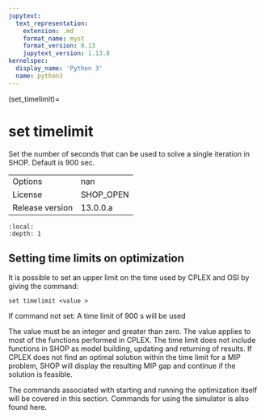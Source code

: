 ```yaml
---
jupytext:
  text_representation:
    extension: .md
    format_name: myst
    format_version: 0.13
    jupytext_version: 1.13.8
kernelspec:
  display_name: 'Python 3'
  name: python3
---
```


(set_timelimit)=
# set timelimit
Set the number of seconds that can be used to solve a single iteration in SHOP. Default is 900 sec.

|   |   |
|---|---|
|Options|nan|
|License|SHOP_OPEN|
|Release version|13.0.0.a|

```{contents}
:local:
:depth: 1
```

## Setting time limits on optimization
It is possible to set an upper limit on the time used by CPLEX and OSI by giving the command:
```
set timelimit <value >
```

If command not set: A time limit of 900 s will be used

The value must be an integer and greater than zero. The value applies to most of the functions performed in CPLEX. The time limit does not include functions in SHOP as model building, updating and returning of results. If CPLEX does not find an optimal solution within the time limit for a MIP problem, SHOP will display the resulting MIP gap and continue if the solution is feasible.

The commands associated with starting and running the optimization itself will be covered in this section. Commands for using the simulator is also found here.



